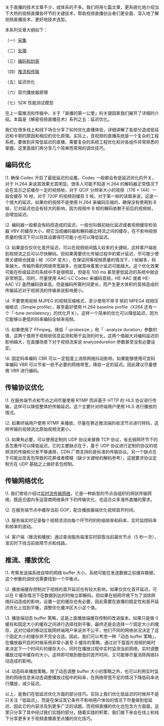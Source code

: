 关于直播的技术文章不少，成体系的不多。我们将用七篇文章，更系统化地介绍当下大热的视频直播各环节的关键技术，帮助视频直播创业者们更全面、深入地了解视频直播技术，更好地技术选型。



本系列文章大纲如下：

（一）[采集](https://zhuanlan.zhihu.com/p/22502905)

（二）[处理](https://zhuanlan.zhihu.com/p/22527424)

（三）[编码和封装](https://zhuanlan.zhihu.com/p/22544282)

（四）[推流和传输](https://zhuanlan.zhihu.com/p/22567635)

（五）延迟优化

（六）现代播放器原理

（七）SDK 性能测试模型

在上一篇推流和传输中，关于「直播的第一公里」的关键因素我们展开了详细的介绍。本篇是《解密视频直播技术》系列之五：延迟优化。

我们在很多线上和线下场合分享了如何优化直播体验，详细讲解了各部分造成低延迟和卡顿的原因和相应的优化原理。实际上，音视频的直播系统是一个复杂的工程系统，要做到非常低延迟的直播，需要复杂的系统工程优化和对各组件非常熟悉的掌握。这里面我们再分享几个简单而常用的调优技巧。

## **编码优化**

\1. 确保 Codec 开启了最低延迟的设置。Codec 一般都会有低延迟优化的开关，对于 H.264 来说其效果尤其明显。很多人可能不知道 H.264 的解码器正常情况下会在显示之前缓存一定的视频帧，对于 QCIF 分辨率大小的视频（176 × 144）一般会缓存 16 帧，对于 720P 的视频则缓存 5 帧。对于第一帧的读取来说，这是一个很大的延迟。如果你的视频不是使用 H.264 来编码压缩的，确保没有使用到 B 帧，它对延迟也会有较大的影响，因为视频中 B 帧的解码依赖于前后的视频帧，会增加延迟。

\2. 编码器一般都会有码控造成的延迟，一般也叫做初始化延迟或者视频缓存检验器 VBV 的缓存大小，把它当成编码器和解码器比特流之间的缓存，在不影响视频质量的情况下可以将其设置得尽可能小也可以降低延迟。

\3. 如果是仅仅优化首开延迟，可以在视频帧间插入较多的关键帧，这样客户端收到视频流之后可以尽快解码。但如果需要优化传输过程中的累计延迟，尽可能少使用关键帧也就是 I 帧（GOP 变大），在保证同等视频质量的情况下，I 帧越多，码率越大，传输所需的网络带宽越多，也就意味着累计延迟可能越大。这个优化效果可能在秒级延迟的系统中不是很明显，但是在 100 ms 甚至更低延迟的系统中就会非常明显。同时，尽量使用 AAC-LC Codec 来编码音频，HE-AAC 或者 HE-AAC V2 虽然编码效率高，但是编码所需时间更长，而产生更大体积的音频造成的传输延迟对于视频流的传输来说影响更小。

\4. 不要使用视频 MJPEG 的视频压缩格式，至少使用不带 B 帧的 MPEG4 视频压缩格式（Simple profile），甚至最好使用 H.264 baseline profile（X264 还有一个「-tune zerolatency」的优化开关）。这样一个简单的优化可以降低延迟，因为它能够以更低的码率编码全帧率视频。

\5. 如果使用了 FFmpeg，降低「-probesize 」和「 -analyze duration」参数的值，这两个值用于视频帧信息监测和用于监测的时长，这两个值越大对编码延迟的影响越大，在直播场景下对于视频流来说 analyzeduration 参数甚至没有必要设定。

\6. 固定码率编码 CBR 可以一定程度上消除网络抖动影响，如果能够使用可变码率编码 VBR 可以节省一些不必要的网络带宽，降低一定的延迟。因此建议尽量使用 VBR 进行编码。

## **传输协议优化**

\1. 在服务端节点和节点之间尽量使用 RTMP 而非基于 HTTP 的 HLS 协议进行传输，这样可以降低整体的传输延迟。这个主要针对终端用户使用 HLS 进行播放的情况。

\2. 如果终端用户使用 RTMP 来播放，尽量在靠近推流端的收流节点进行转码，这样传输的视频流比原始视频流更小。

\3. 如果有必要，可以使用定制的 UDP 协议来替换 TCP 协议，省去弱网环节下的丢包重传可以降低延迟。它的主要缺点在于，基于 UDP 协议进行定制的协议的视频流的传输和分发不够通用，CDN 厂商支持的是标准的传输协议。另一个缺点在于可能出现丢包导致的花屏或者模糊（缺少关键帧的解码参考），这就要求协议定制方在 UDP 基础之上做好丢包控制。

## **传输网络优化**

\1. 我们曾经介绍过[实时流传输网络](https://zhuanlan.zhihu.com/p/22567635)，它是一种新型的节点自组织的网状传输网络，既适合国内多运营商网络条件下的传输优化，也适合众多海外直播的需求。

\2. 在服务端节点中缓存当前 GOP，配合播放器端优化视频首开时间。

\3. 服务端实时记录每个视频流流向每个环节时的秒级帧率和码率，实时监控码率和帧率的波动。

\4. 客户端（推流和播放）通过查询服务端准实时获取当前最优节点（5 秒一次），准实时下线当前故障节点和线路。

## **推流、播放优化**

\1. 考察发送端系统自带的网络 buffer 大小，系统可能在发送数据之前缓存数据，这个参数的调优也需要找到一个平衡点。

\2. 播放端缓存控制对于视频的首开延迟也有较大影响，如果仅优化首开延迟，可以在 0 缓存情况下在数据到达的时候立即解码。但如果在弱网环境下为了消除网络抖动造成的影响，设置一定的缓存也有必要，因此需要在直播的稳定性和首开延迟优化上找到平衡，调整优化缓冲区大小这个值。

\3. 播放端动态 buffer 策略，这是上面播放端缓存控制的改进版本。如果只是做 0 缓存和固定大小的缓存之间进行选择找到平衡，最终还是会选择一个固定大小的缓存，这对亿级的移动互联网终端用户来说并不公平，他们不同的网络状况决定了这个固定大小的缓存并不完全合适。因此，我们可以考虑一种「动态 buffer 策略」，在播放器开启的时候采用非常小甚至 0 缓存的策略，通过对下载首片视频的耗时来决定下一个时间片的缓存大小，同时在播放过程中实时监测当前网络，实时调整播放过程中缓存的大小。这样即可做到极低的首开时间，又可能够尽量消除网络抖动造成的影响。

\4. 动态码率播放策略。除了动态调整 buffer 大小的策略之外，也可以利用实时监测的网络信息来动态调整播放过程中的码率，在网络带宽不足的情况下降低码率进行播放，减少延迟。

以上，是我们在低延迟优化方面的部分技巧。实际上我们优化低延迟的时候并不是只关注「低延迟」，而是在保证其它条件不影响用户体验的情况下尽量做到低延迟，因此它的内容涉及到更多广泛的话题。而视频直播的优化也包含方方面面，这里只分享了其中经过我们实践的部分。随着实践的积累，我们接下来会在线上和线下分享更多关于视频直播甚至点播的优化技巧。
